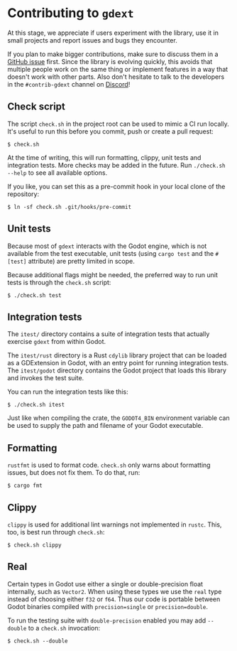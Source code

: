 # Contributing to `gdext`

At this stage, we appreciate if users experiment with the library, use it in small projects and report issues and bugs they encounter.

If you plan to make bigger contributions, make sure to discuss them in a [GitHub issue] first. Since the library is evolving quickly, this avoids that multiple people work on the same thing or implement features in a way that doesn't work with other parts. Also don't hesitate to talk to the developers in the `#contrib-gdext` channel on [Discord]!

## Check script

The script `check.sh` in the project root can be used to mimic a CI run locally. It's useful to run this before you commit, push or create a pull request:

```
$ check.sh
```

At the time of writing, this will run formatting, clippy, unit tests and integration tests. More checks may be added in the future. Run `./check.sh --help` to see all available options.

If you like, you can set this as a pre-commit hook in your local clone of the repository:

```
$ ln -sf check.sh .git/hooks/pre-commit
```

## Unit tests

Because most of `gdext` interacts with the Godot engine, which is not available from the test executable, unit tests (using `cargo test` and the `#[test]` attribute) are pretty limited in scope.

Because additional flags might be needed, the preferred way to run unit tests is through the `check.sh` script:

```
$ ./check.sh test
```

## Integration tests

The `itest/` directory contains a suite of integration tests that actually exercise `gdext` from within Godot.

The `itest/rust` directory is a Rust `cdylib` library project that can be loaded as a GDExtension in Godot, with an entry point for running integration tests. The `itest/godot` directory contains the Godot project that loads this library and invokes the test suite.

You can run the integration tests like this:

```
$ ./check.sh itest
```

Just like when compiling the crate, the `GODOT4_BIN` environment variable can be used to supply the path and filename of your Godot executable.

## Formatting

`rustfmt` is used to format code. `check.sh` only warns about formatting issues, but does not fix them. To do that, run:

```
$ cargo fmt
```

## Clippy

`clippy` is used for additional lint warnings not implemented in `rustc`. This, too, is best run through `check.sh`:

```
$ check.sh clippy
```

## Real

Certain types in Godot use either a single or double-precision float internally, such as `Vector2`. When using these types we 
use the `real` type instead of choosing either `f32` or `f64`. Thus our code is portable between Godot binaries compiled with
`precision=single` or `precision=double`.

To run the testing suite with `double-precision` enabled you may add `--double` to a `check.sh` invocation:
```
$ check.sh --double
```

[GitHub issue]: https://github.com/godot-rust/gdext/issues
[Discord]: https://discord.gg/aKUCJ8rJsc
